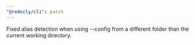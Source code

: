 ```yaml
---
"@redocly/cli": patch
---
```


Fixed alias detection when using --config from a different folder than the current working directory.
